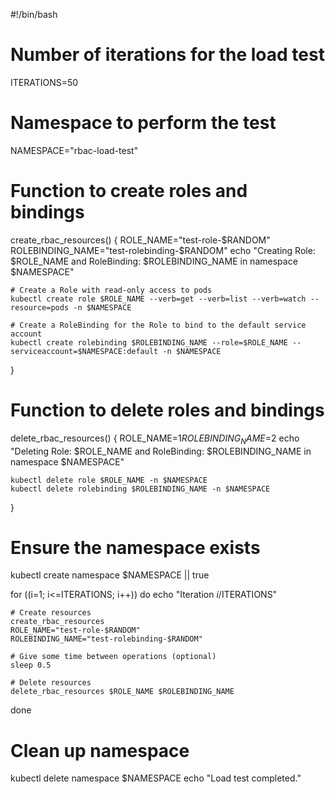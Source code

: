 #!/bin/bash

# Number of iterations for the load test
ITERATIONS=50
# Namespace to perform the test
NAMESPACE="rbac-load-test"

# Function to create roles and bindings
create_rbac_resources() {
    ROLE_NAME="test-role-$RANDOM"
    ROLEBINDING_NAME="test-rolebinding-$RANDOM"
    echo "Creating Role: $ROLE_NAME and RoleBinding: $ROLEBINDING_NAME in namespace $NAMESPACE"
    
    # Create a Role with read-only access to pods
    kubectl create role $ROLE_NAME --verb=get --verb=list --verb=watch --resource=pods -n $NAMESPACE
    
    # Create a RoleBinding for the Role to bind to the default service account
    kubectl create rolebinding $ROLEBINDING_NAME --role=$ROLE_NAME --serviceaccount=$NAMESPACE:default -n $NAMESPACE
}

# Function to delete roles and bindings
delete_rbac_resources() {
    ROLE_NAME=$1
    ROLEBINDING_NAME=$2
    echo "Deleting Role: $ROLE_NAME and RoleBinding: $ROLEBINDING_NAME in namespace $NAMESPACE"
    
    kubectl delete role $ROLE_NAME -n $NAMESPACE
    kubectl delete rolebinding $ROLEBINDING_NAME -n $NAMESPACE
}

# Ensure the namespace exists
kubectl create namespace $NAMESPACE || true

for ((i=1; i<=ITERATIONS; i++))
do
    echo "Iteration $i/$ITERATIONS"
    
    # Create resources
    create_rbac_resources
    ROLE_NAME="test-role-$RANDOM"
    ROLEBINDING_NAME="test-rolebinding-$RANDOM"

    # Give some time between operations (optional)
    sleep 0.5

    # Delete resources
    delete_rbac_resources $ROLE_NAME $ROLEBINDING_NAME
done

# Clean up namespace
kubectl delete namespace $NAMESPACE
echo "Load test completed."

